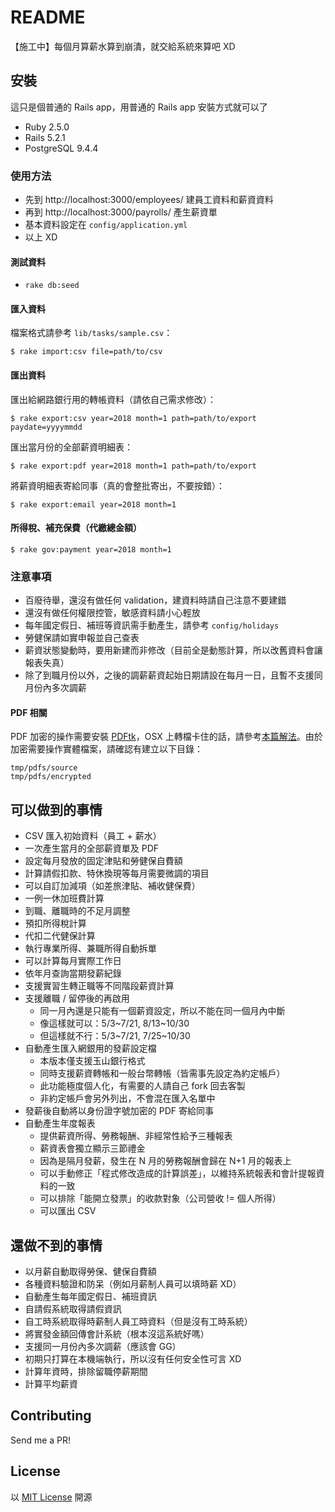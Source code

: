 # README

【施工中】每個月算薪水算到崩潰，就交給系統來算吧 XD

## 安裝
這只是個普通的 Rails app，用普通的 Rails app 安裝方式就可以了

- Ruby 2.5.0
- Rails 5.2.1
- PostgreSQL 9.4.4

### 使用方法
- 先到 http://localhost:3000/employees/ 建員工資料和薪資資料
- 再到 http://localhost:3000/payrolls/ 產生薪資單
- 基本資料設定在 `config/application.yml`
- 以上 XD

#### 測試資料
- `rake db:seed`

#### 匯入資料

檔案格式請參考 `lib/tasks/sample.csv`：

`$ rake import:csv file=path/to/csv`

#### 匯出資料

匯出給網路銀行用的轉帳資料（請依自己需求修改）：

`$ rake export:csv year=2018 month=1 path=path/to/export paydate=yyyymmdd`

匯出當月份的全部薪資明細表：

`$ rake export:pdf year=2018 month=1 path=path/to/export`

將薪資明細表寄給同事（真的會整批寄出，不要按錯）：

`$ rake export:email year=2018 month=1`

#### 所得稅、補充保費（代繳總金額）

`$ rake gov:payment year=2018 month=1`

### 注意事項
- 百廢待舉，還沒有做任何 validation，建資料時請自己注意不要建錯
- 還沒有做任何權限控管，敏感資料請小心輕放
- 每年國定假日、補班等資訊需手動產生，請參考 `config/holidays`
- 勞健保請如實申報並自己查表
- 薪資狀態變動時，要用新建而非修改（目前全是動態計算，所以改舊資料會讓報表失真）
- 除了到職月份以外，之後的調薪薪資起始日期請設在每月一日，且暫不支援同月份內多次調薪

#### PDF 相關

PDF 加密的操作需要安裝 [PDFtk](https://www.pdflabs.com/tools/pdftk-the-pdf-toolkit/)，OSX 上轉檔卡住的話，請參考[本篇解法](https://stackoverflow.com/questions/39750883/pdftk-hanging-on-macos-sierra)。由於加密需要操作實體檔案，請確認有建立以下目錄：

```
tmp/pdfs/source
tmp/pdfs/encrypted
``` 

## 可以做到的事情
- CSV 匯入初始資料（員工 + 薪水）
- 一次產生當月的全部薪資單及 PDF
- 設定每月發放的固定津貼和勞健保自費額
- 計算請假扣款、特休換現等每月需要微調的項目
- 可以自訂加減項（如差旅津貼、補收健保費）
- 一例一休加班費計算
- 到職、離職時的不足月調整
- 預扣所得稅計算
- 代扣二代健保計算
- 執行專業所得、兼職所得自動拆單
- 可以計算每月實際工作日
- 依年月查詢當期發薪紀錄
- 支援實習生轉正職等不同階段薪資計算
- 支援離職 / 留停後的再啟用
	- 同一月內還是只能有一個薪資設定，所以不能在同一個月內中斷
	- 像這樣就可以：5/3~7/21, 8/13~10/30
	- 但這樣就不行：5/3~7/21, 7/25~10/30
- 自動產生匯入網銀用的發薪設定檔
	- 本版本僅支援玉山銀行格式
	- 同時支援薪資轉帳和一般台幣轉帳（皆需事先設定為約定帳戶）
	- 此功能極度個人化，有需要的人請自己 fork 回去客製
	- 非約定帳戶會另外列出，不會混在匯入名單中
- 發薪後自動將以身份證字號加密的 PDF 寄給同事
- 自動產生年度報表
	- 提供薪資所得、勞務報酬、非經常性給予三種報表
	- 薪資表會獨立顯示三節禮金
	- 因為是隔月發薪，發生在 N 月的勞務報酬會歸在 N+1 月的報表上
	- 可以手動修正「程式修改造成的計算誤差」，以維持系統報表和會計提報資料的一致
	- 可以排除「能開立發票」的收款對象（公司營收 != 個人所得） 
	- 可以匯出 CSV

## 還做不到的事情

- 以月薪自動取得勞保、健保自費額
- 各種資料驗證和防呆（例如月薪制人員可以填時薪 XD）
- 自動產生每年國定假日、補班資訊
- 自請假系統取得請假資訊
- 自工時系統取得時薪制人員工時資料（但是沒有工時系統）
- 將實發金額回傳會計系統（根本沒這系統好嗎） 
- 支援同一月份內多次調薪（應該會 GG）
- 初期只打算在本機端執行，所以沒有任何安全性可言 XD
- 計算年資時，排除留職停薪期間
- 計算平均薪資

## Contributing
Send me a PR!

## License
以 [MIT License](http://opensource.org/licenses/MIT) 開源